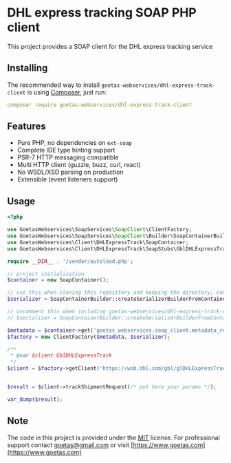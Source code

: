 # DHL express tracking SOAP PHP client

This project provides a SOAP client for the DHL express tracking service



## Installing

The recommended way to install `goetas-webservices/dhl-express-track-client` is using [Composer](https://getcomposer.org/), just run:

```yaml
composer require goetas-webservices/dhl-express-track-client
```
## Features

- Pure PHP, no dependencies on `ext-soap`
- Complete IDE type hinting support
- PSR-7 HTTP messaging compatible
- Multi HTTP client (guzzle, buzz, curl, react)
- No WSDL/XSD parsing on production
- Extensible (event listeners support)

## Usage

```php
<?php

use GoetasWebservices\SoapServices\SoapClient\ClientFactory;
use GoetasWebservices\SoapServices\SoapClient\Builder\SoapContainerBuilder;
use GoetasWebservices\Client\DHLExpressTrack\SoapContainer;
use GoetasWebservices\Client\DHLExpressTrack\SoapStubs\GblDHLExpressTrack;

require __DIR__ . '/vendor/autoload.php';

// project initialization
$container = new SoapContainer();

// use this when cloning this repository and keeping the directory, comment it when including goetas-webservices/dhl-express-track-client via composer
$serializer = SoapContainerBuilder::createSerializerBuilderFromContainer($container)->build();

// uncomment this when including goetas-webservices/dhl-express-track-client via composer
// $serializer = SoapContainerBuilder::createSerializerBuilderFromContainer($container, null, __DIR__ . '/vendor/goetas-webservices/dhl-express-track-client')->build();

$metadata = $container->get('goetas_webservices.soap_client.metadata_reader');
$factory = new ClientFactory($metadata, $serializer);

/**
 * @var $client GblDHLExpressTrack
 */
$client = $factory->getClient('https://wsb.dhl.com/gbl/glDHLExpressTrack?WSDL','gblDHLExpressTrack', 'gblDHLExpressTrack');


$result = $client->trackShipmentRequest(/* put here your params */);

var_dump($result);

```

## Note 

The code in this project is provided under the 
[MIT](https://opensource.org/licenses/MIT) license. 
For professional support 
contact [goetas@gmail.com](mailto:goetas@gmail.com) 
or visit [https://www.goetas.com](https://www.goetas.com)
